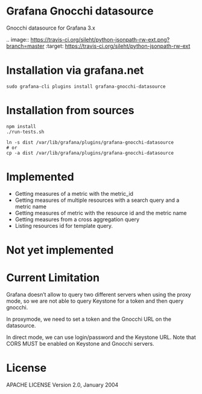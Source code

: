 Grafana Gnocchi datasource 
==========================

Gnocchi datasource for Grafana 3.x

.. image:: https://travis-ci.org/sileht/python-jsonpath-rw-ext.png?branch=master
   :target: https://travis-ci.org/sileht/python-jsonpath-rw-ext

Installation via grafana.net
============================

    sudo grafana-cli plugins install grafana-gnocchi-datasource

Installation from sources
=========================

    npm install
    ./run-tests.sh

    ln -s dist /var/lib/grafana/plugins/grafana-gnocchi-datasource
    # or
    cp -a dist /var/lib/grafana/plugins/grafana-gnocchi-datasource


Implemented
===========

* Getting measures of a metric with the metric_id
* Getting measures of multiple resources with a search query and a metric name
* Getting measures of metric with the resource id and the metric name
* Getting measures from a cross aggregation query
* Listing resources id for template query.

Not yet implemented
===================


Current Limitation
==================

Grafana doesn’t allow to query two different servers when using the proxy mode,
so we are not able to query Keystone for a token and then query gnocchi.

In proxymode, we need to set a token and the Gnocchi URL on the datasource.

In direct mode, we can use login/password and the Keystone URL.
Note that CORS MUST be enabled on Keystone and Gnocchi servers.

License
=======

APACHE LICENSE Version 2.0, January 2004

